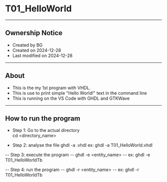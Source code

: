 # T01_HelloWorld

---

## Ownership Notice

- Created by BG
- Created on 2024-12-28
- Last modified on 2024-12-28

---

## About

- This is the my 1st program with VHDL.
- This is use to print simple "Hello World!" text in the command line
- This is running on the VS Code with GHDL and GTKWave

---

## How to run the program

- Step 1: Go to the actual directory<br>
  cd <directory_name>

- Step 2: analyse the file
  ghdl -a <filename>.vhdl
  ex: ghdl -a T01_HelloWorld.vhdl

-- Step 3: execute the program
-- ghdl -e <entity_name>
-- ex: ghdl -e T01_HelloWorldTb

-- Step 4: run the program
-- ghdl -r <entity_name>
-- ex: ghdl -r T01_HelloWorldTb
